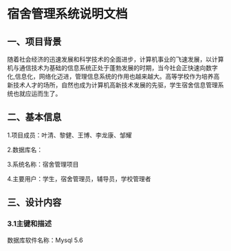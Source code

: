 # 宿舍管理系统说明文档

## 一、项目背景

​	随着社会经济的迅速发展和科学技术的全面进步，计算机事业的飞速发展，以计算机与通信技术为基础的信息系统正处于蓬勃发展的时期，当今社会正快速向数字化,信息化，网络化迈进，管理信息系统的作用也越来越大。高等学校作为培养高新技术人才的场所，自然也成为计算机高新技术发展的先驱，学生宿舍信息管理系统也就应运而生了。

## 二、基本信息

1.项目成员：叶清、黎健、王博、李龙康、邹耀

2.数据库名：

3.系统名称：宿舍管理项目

4.主要用户：学生，宿舍管理员，辅导员，学校管理者

## 三、设计内容

### 3.1主键和描述

数据库软件名称：Mysql 5.6



